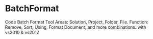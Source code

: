 BatchFormat
===========

Code Batch Format Tool Areas: Solution, Project, Folder, File. Function: Remove, Sort, Using, Format Document, and more combinations. with vs2010 &amp; vs2012
